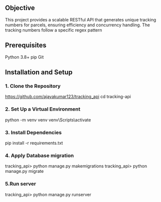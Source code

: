 
## Objective
This project provides a scalable RESTful API that generates unique 
tracking numbers for parcels, ensuring efficiency and concurrency handling. 
The tracking numbers follow a specific regex pattern

## Prerequisites
Python 3.8+
pip 
Git

## Installation and Setup

### 1. Clone the Repository
https://github.com/ajayakumar123/tracking_api
cd tracking-api

### 2. Set Up a Virtual Environment
python -m venv venv
venv\Scripts\activate

### 3. Install Dependencies
pip install -r requirements.txt

### 4. Apply Database migration
tracking_api> python manage.py makemigrations
tracking_api> python manage.py migrate

### 5.Run server
tracking_api> python manage.py runserver